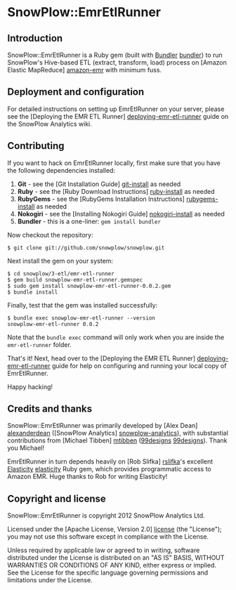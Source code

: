 # SnowPlow::EmrEtlRunner

## Introduction

SnowPlow::EmrEtlRunner is a Ruby gem (built with [Bundler] [bundler]) to run SnowPlow's Hive-based ETL (extract, transform, load) process on [Amazon Elastic MapReduce] [amazon-emr] with minimum fuss.

## Deployment and configuration

For detailed instructions on setting up EmrEtlRunner on your server, please see the [Deploying the EMR ETL Runner] [deploying-emr-etl-runner] guide on the SnowPlow Analytics wiki.

## Contributing

If you want to hack on EmrEtlRunner locally, first make sure that you have the following dependencies installed:

1. **Git** - see the [Git Installation Guide] [git-install] as needed  
2. **Ruby** - see the [Ruby Download Instructions] [ruby-install] as needed
3. **RubyGems** - see the [RubyGems Installation Instructions] [rubygems-install]
   as needed
4. **Nokogiri** - see the [Installing Nokogiri Guide] [nokogiri-install] as needed
5. **Bundler** - this is a one-liner: `gem install bundler`

Now checkout the repository:

    $ git clone git://github.com/snowplow/snowplow.git
    
Next install the gem on your system:

    $ cd snowplow/3-etl/emr-etl-runner
    $ gem build snowplow-emr-etl-runner.gemspec
    $ sudo gem install snowplow-emr-etl-runner-0.0.2.gem
    $ bundle install

Finally, test that the gem was installed successfully:

    $ bundle exec snowplow-emr-etl-runner --version
    snowplow-emr-etl-runner 0.0.2

Note that the `bundle exec` command will only work when you are inside the 
`emr-etl-runner` folder.

That's it! Next, head over to the [Deploying the EMR ETL Runner] [deploying-emr-etl-runner] guide for help on configuring and running your local copy of EmrEtlRunner.

Happy hacking!

## Credits and thanks

SnowPlow::EmrEtlRunner was primarily developed by [Alex Dean] [alexanderdean] ([SnowPlow Analytics] [snowplow-analytics]), with substantial contributions from [Michael Tibben] [mtibben] ([99designs] [99designs]). Thank you Michael!

EmrEtlRunner in turn depends heavily on [Rob Slifka] [rslifka]'s excellent [Elasticity] [elasticity] Ruby gem, which provides programmatic access to Amazon EMR. Huge thanks to Rob for writing Elasticity!

## Copyright and license

SnowPlow::EmrEtlRunner is copyright 2012 SnowPlow Analytics Ltd.

Licensed under the [Apache License, Version 2.0] [license] (the "License");
you may not use this software except in compliance with the License.

Unless required by applicable law or agreed to in writing, software
distributed under the License is distributed on an "AS IS" BASIS,
WITHOUT WARRANTIES OR CONDITIONS OF ANY KIND, either express or implied.
See the License for the specific language governing permissions and
limitations under the License.

[bundler]: http://gembundler.com/
[amazon-emr]: http://aws.amazon.com/elasticmapreduce/
[deploying-emr-etl-runner]: https://github.com/snowplow/snowplow/wiki/Deploying-the-EMR-ETL-Runner

[git-install]: http://git-scm.com/book/en/Getting-Started-Installing-Git
[ruby-install]: http://www.ruby-lang.org/en/downloads/
[nokogiri-install]: http://nokogiri.org/tutorials/installing_nokogiri.html
[rubygems-install]: http://docs.rubygems.org/read/chapter/3

[alexanderdean]: https://github.com/alexanderdean
[snowplow-analytics]: http://snowplowanalytics.com
[mtibben]: https://github.com/mtibben
[99designs]: http://99designs.com
[rslifka]: https://github.com/rslifka
[elasticity]: https://github.com/rslifka/elasticity

[license]: http://www.apache.org/licenses/LICENSE-2.0